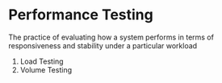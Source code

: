 # Performance Testing

The practice of evaluating how a system performs in terms of responsiveness and stability under a particular workload&#x20;

1. Load Testing&#x20;
2. Volume Testing
